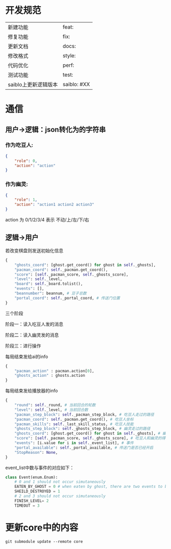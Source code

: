 # 开发规范
| | |
| -------- | -------- |
| 新建功能 | feat: |
| 修复功能 | fix: |
| 更新文档 | docs: |
| 修改格式 | style: |
| 代码优化 | perf: |
| 测试功能 | test: |
| saiblo上更新逻辑版本 | saiblo: #XX |

# 通信
## 用户->逻辑：json转化为的字符串

### 作为吃豆人: 
```json
{
    "role": 0,
    "action": "action"
}
```

### 作为幽灵: 
```json
{
    "role": 1,
    "action": "action1 action2 action3"
}
```
action 为 0/1/2/3/4 表示 不动/上/左/下/右

## 逻辑->用户

若改变棋盘则发送初始化信息
```py
{
    "ghosts_coord": [ghost.get_coord() for ghost in self._ghosts],
    "pacman_coord": self._pacman.get_coord(),
    "score": [self._pacman_score, self._ghosts_score],
    "level": self._level,
    "board": self._board.tolist(),
    "events": [],
    "beannumber": beannum, # 豆子总数
    "portal_coord": self._portal_coord, # 传送门位置
}
```

三个阶段

阶段一：读入吃豆人发的消息

阶段二：读入幽灵发的消息

阶段三：进行操作

每局结束发给ai的info
```py
{
    "pacman_action" : pacman.action[0],
    "ghosts_action" : ghosts.action
}
```

每局结束发给播放器的info
```py
{
    "round": self._round, # 当前回合的轮数
    "level": self._level, # 当前回合数
    "pacman_step_block": self._pacman_step_block, # 吃豆人走过的路径
    "pacman_coord": self._pacman.get_coord(), # 吃豆人坐标
    "pacman_skills": self._last_skill_status, # 吃豆人技能
    "ghosts_step_block": self._ghosts_step_block, # 幽灵走过的路径
    "ghosts_coord": [ghost.get_coord() for ghost in self._ghosts], # 幽灵坐标
    "score": [self._pacman_score, self._ghosts_score], # 吃豆人和幽灵的得分
    "events": [i.value for i in self._event_list], # 事件
    "portal_available": self._portal_available, # 传送门是否已经开启
    "StopReason": None,
}
```
event_list中数与事件的对应如下：
```py
class Event(enum.Enum):
    # 0 and 1 should not occur simutaneously
    EATEN_BY_GHOST = 0 # when eaten by ghost, there are two events to be rendered. first, there should be a animation of pacman being caught by ghost. then, the game should pause for a while, and display a respawning animaiton after receiving next coord infomation.
    SHEILD_DESTROYED = 1 
    # 2 and 3 should not occur simutaneously
    FINISH_LEVEL= 2
    TIMEOUT = 3
```

# 更新core中的内容
```
git submodule update --remote core
```